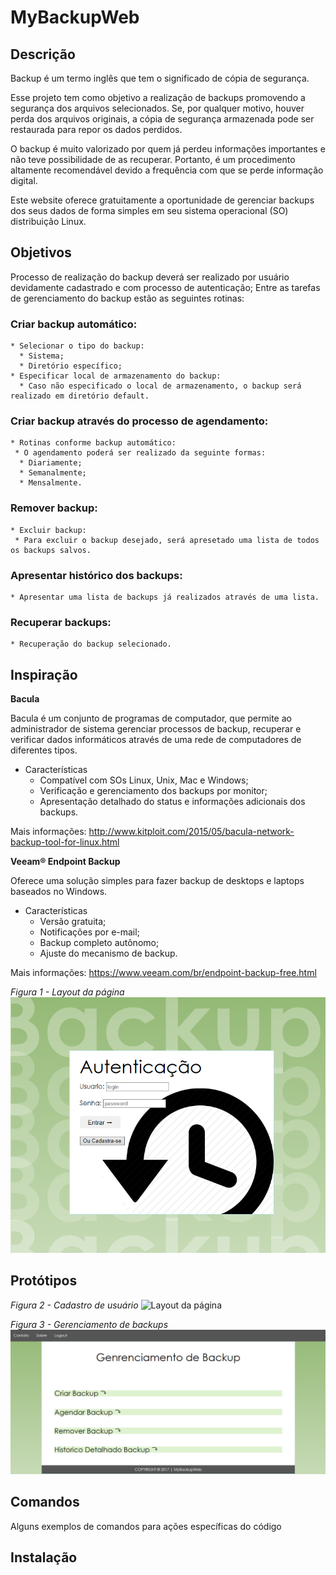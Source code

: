 # MyBackupWeb

## Descrição

Backup é um termo inglês que tem o significado de cópia de segurança.

Esse projeto tem como objetivo a realização de backups promovendo a segurança dos arquivos selecionados. Se, por qualquer motivo, houver perda dos arquivos originais, a cópia de segurança armazenada pode ser restaurada para repor os dados perdidos.  

O backup é muito valorizado por quem já perdeu informações importantes e não teve possibilidade de as recuperar. Portanto, é um procedimento altamente recomendável devido a frequência com que se perde informação digital.

Este website oferece gratuitamente a oportunidade de gerenciar backups dos seus dados de forma simples em seu sistema operacional (SO) distribuição Linux.

## Objetivos

Processo de realização do backup deverá ser realizado por usuário devidamente cadastrado e com processo de autenticação;
Entre as tarefas de gerenciamento do backup estão as seguintes rotinas:
 ### Criar backup automático:
    * Selecionar o tipo do backup: 
      * Sistema;
      * Diretório específico;
    * Especificar local de armazenamento do backup:
      * Caso não especificado o local de armazenamento, o backup será realizado em diretório default.

### Criar backup através do processo de agendamento:
    * Rotinas conforme backup automático:
     * O agendamento poderá ser realizado da seguinte formas:
      * Diariamente;
      * Semanalmente;
      * Mensalmente.

### Remover backup:
    * Excluir backup:
     * Para excluir o backup desejado, será apresetado uma lista de todos os backups salvos.

### Apresentar histórico dos backups:
    * Apresentar uma lista de backups já realizados através de uma lista.

### Recuperar backups:
    * Recuperação do backup selecionado.


## Inspiração

**Bacula**

Bacula é um conjunto de programas de computador, que permite ao administrador de sistema gerenciar processos de backup, recuperar e verificar dados informáticos através de uma rede de computadores de diferentes tipos.

* Características
  * Compatível com SOs Linux, Unix, Mac e Windows;
  * Verificação e gerenciamento dos backups por monitor;
  * Apresentação detalhado do status e informações adicionais dos backups.

Mais informações: http://www.kitploit.com/2015/05/bacula-network-backup-tool-for-linux.html


**Veeam® Endpoint Backup**

Oferece uma solução simples para fazer backup de desktops e laptops baseados no Windows.

* Características
  * Versão gratuita;
  * Notificações por e-mail;
  * Backup completo autônomo;
  * Ajuste do mecanismo de backup.

Mais informações: https://www.veeam.com/br/endpoint-backup-free.html

*Figura 1 - Layout da página*
![Layout da página](img/Inicio_Mybackupweb.PNG)

## Protótipos

*Figura 2 - Cadastro de usuário*
![Layout da página](img/Cadastro_Usuário.PNG)

*Figura 3 - Gerenciamento de backups*
![Layout da página](img/Mybackupweb.PNG)

## Comandos
Alguns exemplos de comandos para ações específicas do código


## Instalação
